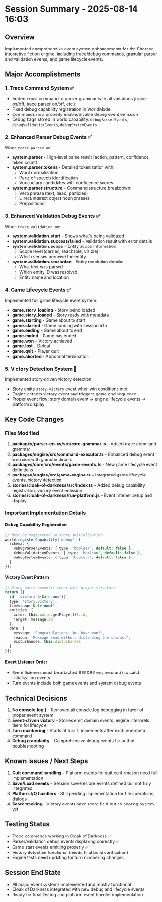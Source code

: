 # Session Summary - 2025-08-14 16:03

## Overview
Implemented comprehensive event system enhancements for the Sharpee interactive fiction engine, including trace/debug commands, granular parser and validation events, and game lifecycle events.

## Major Accomplishments

### 1. Trace Command System ✅
- Added `trace` command to parser grammar with all variations (trace on/off, trace parser on/off, etc.)
- Fixed debug capability registration in WorldModel
- Commands now properly enable/disable debug event emission
- Debug flags stored in world capability: `debugParserEvents`, `debugValidationEvents`, `debugSystemEvents`

### 2. Enhanced Parser Debug Events ✅
When `trace parser on`:
- **system.parser** - High-level parse result (action, pattern, confidence, token count)
- **system.parser.tokens** - Detailed tokenization with:
  - Word normalization
  - Parts of speech identification
  - Vocabulary candidates with confidence scores
- **system.parser.structure** - Command structure breakdown:
  - Verb phrase (text, head, particles)
  - Direct/indirect object noun phrases
  - Prepositions

### 3. Enhanced Validation Debug Events ✅
When `trace validation on`:
- **system.validation.start** - Shows what's being validated
- **system.validation.success/failed** - Validation result with error details
- **system.validation.scope** - Entity scope information:
  - Scope level (carried, reachable, visible)
  - Which senses perceive the entity
- **system.validation.resolution** - Entity resolution details:
  - What text was parsed
  - Which entity ID was resolved
  - Entity name and location

### 4. Game Lifecycle Events ✅
Implemented full game lifecycle event system:
- **game.story_loading** - Story being loaded
- **game.story_loaded** - Story ready with metadata
- **game.starting** - Game about to start
- **game.started** - Game running with session info
- **game.ending** - Game about to end
- **game.ended** - Game has ended
- **game.won** - Victory achieved
- **game.lost** - Defeat
- **game.quit** - Player quit
- **game.aborted** - Abnormal termination

### 5. Victory Detection System 🔧
Implemented story-driven victory detection:
- Story emits `story.victory` event when win conditions met
- Engine detects victory event and triggers game end sequence
- Proper event flow: story domain event → engine lifecycle events → platform display

## Key Code Changes

### Files Modified
1. **packages/parser-en-us/src/core-grammar.ts** - Added trace command grammar
2. **packages/engine/src/command-executor.ts** - Enhanced debug event emission with granular details
3. **packages/core/src/events/game-events.ts** - New game lifecycle event definitions
4. **packages/engine/src/game-engine.ts** - Integrated game lifecycle events, victory detection
5. **stories/cloak-of-darkness/src/index.ts** - Added debug capability registration, victory event emission
6. **stories/cloak-of-darkness/run-platform.js** - Event listener setup and display

### Important Implementation Details

#### Debug Capability Registration
```typescript
// Must be registered in story initialization
world.registerCapability('debug', {
  schema: {
    debugParserEvents: { type: 'boolean', default: false },
    debugValidationEvents: { type: 'boolean', default: false },
    debugSystemEvents: { type: 'boolean', default: false }
  }
});
```

#### Victory Event Pattern
```typescript
// Story emits semantic event with proper structure
return [{
  id: `victory-${Date.now()}`,
  type: 'story.victory',
  timestamp: Date.now(),
  entities: {
    actor: this.world.getPlayer()?.id,
    target: message.id
  },
  data: {
    message: 'Congratulations! You have won!',
    reason: 'Message read without disturbing the sawdust',
    disturbances: this.disturbances
  }
}];
```

#### Event Listener Order
- Event listeners must be attached BEFORE engine.start() to catch initialization events
- Turn events include both game events and system debug events

## Technical Decisions

1. **No console.log()** - Removed all console.log debugging in favor of proper event system
2. **Event-driven victory** - Stories emit domain events, engine interprets them for lifecycle
3. **Turn numbering** - Starts at turn 1, increments after each non-meta command
4. **Debug granularity** - Comprehensive debug events for author troubleshooting

## Known Issues / Next Steps

1. **Quit command handling** - Platform events for quit confirmation need full implementation
2. **Save/Load events** - Session save/restore events defined but not fully integrated
3. **Platform I/O handlers** - Still pending implementation for file operations, dialogs
4. **Score tracking** - Victory events have score field but no scoring system yet

## Testing Status
- Trace commands working in Cloak of Darkness ✅
- Parser/validation debug events displaying correctly ✅
- Game start events emitting properly ✅
- Victory detection functional (needs final build verification)
- Engine tests need updating for turn numbering changes

## Session End State
- All major event systems implemented and mostly functional
- Cloak of Darkness integrated with new debug and lifecycle events
- Ready for final testing and platform event handler implementation